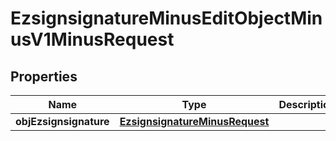 
# EzsignsignatureMinusEditObjectMinusV1MinusRequest

## Properties
Name | Type | Description | Notes
------------ | ------------- | ------------- | -------------
**objEzsignsignature** | [**EzsignsignatureMinusRequest**](EzsignsignatureMinusRequest.md) |  |  [optional]



